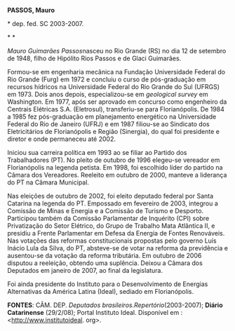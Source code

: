**PASSOS, Mauro**

\* dep. fed. SC 2003-2007.

* *

*Mauro Guimarães Passos*nasceu no Rio Grande (RS) no dia 12 de setembro
de 1948, filho de Hipólito Rios Passos e de Glaci Guimarães.

Formou-se em engenharia mecânica na Fundação Universidade Federal do Rio
Grande (Furg) em 1972 e concluiu o curso de pós-graduação em recursos
hídricos na Universidade Federal do Rio Grande do Sul (UFRGS) em 1973.
Dois anos depois, especializou-se em *geological survey* em Washington.
Em 1977, após ser aprovado em concurso como engenheiro da Centrais
Elétricas S.A. (Eletrosul), transferiu-se para Florianópolis. De 1984 a
1985 fez pós-graduação em planejamento energético na Universidade
Federal do Rio de Janeiro (UFRJ) e em 1987 filiou-se ao Sindicato dos
Eletricitários de Florianópolis e Região (Sinergia), do qual foi
presidente e diretor e onde permaneceu até 2002.  

Iniciou sua carreira política em 1993 ao se filiar ao Partido dos
Trabalhadores (PT). No pleito de outubro de 1996 elegeu-se vereador em
Florianópolis na legenda petista. Em 1998, foi escolhido líder do
partido na Câmara dos Vereadores. Reeleito em outubro de 2000, manteve a
liderança do PT na Câmara Municipal.

Nas eleições de outubro de 2002, foi eleito deputado federal por Santa
Catarina na legenda do PT. Empossado em fevereiro de 2003, integrou a
Comissão de Minas e Energia e a Comissão de Turismo e Desporto.
Participou também da Comissão Parlamentar de Inquérito (CPI) sobre
Privatização do Setor Elétrico, do Grupo de Trabalho Mata Atlântica II,
e presidiu a Frente Parlamentar em Defesa da Energia de Fontes
Renováveis. Nas votações das reformas constitucionais propostas pelo
governo Luís Inácio Lula da Silva, do PT, absteve-se de votar na reforma
da previdência e ausentou-se da votação da reforma tributária. Em
outubro de 2006 disputou a reeleição, obtendo uma suplência. Deixou a
Câmara dos Deputados em janeiro de 2007, ao final da legislatura.

Foi ainda presidente do Instituto para o Desenvolvimento de Energias
Alternativas da América Latina (Ideal), sediado em Florianópolis.

**FONTES**: CÂM. DEP. *Deputados brasileiros.*Repertório**(2003-2007);
**Diário Catarinense** (29/2/08); Portal Instituto Ideal. Disponível em
: \<http://www.institutoideal. org\>.
